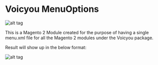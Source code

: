 # Voicyou MenuOptions

![alt tag](http://voicyou.in/images/menuoptions/menuoptions.png)

This is a Magento 2 Module created for the purpose of having a single menu.xml file for all the Magento 2 modules under the Voicyou package.

Result will show up in the below format:


![alt tag](http://voicyou.in/images/menuoptions/menuoptions.png)
